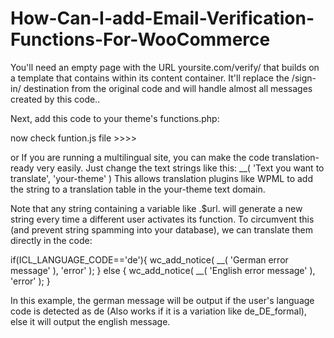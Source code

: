 # How-Can-I-add-Email-Verification-Functions-For-WooCommerce


You'll need an empty page with the URL yoursite.com/verify/ that builds on a template that contains <?php wc_print_notices(); ?> within its content container. It'll replace the /sign-in/ destination from the original code and will handle almost all messages created by this code..

Next, add this code to your theme's functions.php:


now check funtion.js file >>>> 




or  If you are running a multilingual site, you can make the code translation-ready very easily. Just change the text strings like this: __( 'Text you want to translate', 'your-theme' ) This allows translation plugins like WPML to add the string to a translation table in the your-theme text domain.

Note that any string containing a variable like .$url. will generate a new string every time a different user activates its function. To circumvent this (and prevent string spamming into your database), we can translate them directly in the code:


if(ICL_LANGUAGE_CODE=='de'){
    wc_add_notice( __( 'German error message' ), 'error' );
} else {
    wc_add_notice( __( 'English error message' ), 'error' );
}


In this example, the german message will be output if the user's language code is detected as de (Also works if it is a variation like de_DE_formal), else it will output the english message.
